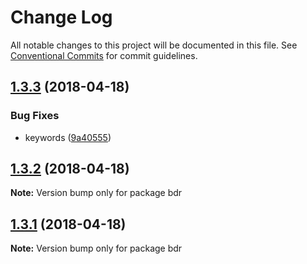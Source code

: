 # Change Log

All notable changes to this project will be documented in this file.
See [Conventional Commits](https://conventionalcommits.org) for commit guidelines.

<a name="1.3.3"></a>
## [1.3.3](https://github.com/fjc0k/bdr/compare/v1.3.2...v1.3.3) (2018-04-18)


### Bug Fixes

* keywords ([9a40555](https://github.com/fjc0k/bdr/commit/9a40555))




<a name="1.3.2"></a>
## [1.3.2](https://github.com/fjc0k/bdr/compare/v1.3.1...v1.3.2) (2018-04-18)




**Note:** Version bump only for package bdr

<a name="1.3.1"></a>
## [1.3.1](https://github.com/fjc0k/bdr/compare/v1.3.0...v1.3.1) (2018-04-18)




**Note:** Version bump only for package bdr
